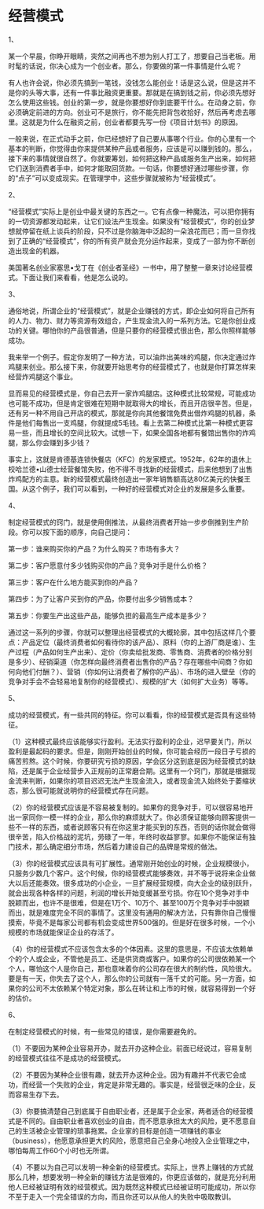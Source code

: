 # 经营模式

1、

某一个早晨，你睁开眼睛，突然之间再也不想为别人打工了，想要自己当老板。用时髦的话说，你决心成为一个创业者。那么，你要做的第一件事情是什么呢？

有人也许会说，你必须先搞到一笔钱，没钱怎么能创业！话是这么说，但是这并不是你的头等大事，还有一件事比融资更重要。那就是在搞到钱之前，你必须先想好怎么使用这些钱。创业的第一步，就是你要想好你到底要干什么。在动身之前，你必须确定前进的方向。创业可不是旅行，你不能先把背包收拾好，然后再考虑去哪里。这就是为什么在融资之前，创业者都要先写一份《项目计划书》的原因。

一般来说，在正式动手之前，你已经想好了自己要从事哪个行业。你的心里有一个基本的判断，你觉得由你来提供某种产品或者服务，应该是可以赚到钱的。那么，接下来的事情就很自然了。你就要筹划，如何把这种产品或服务生产出来，如何把它们送到消费者手中，如何才能取回货款。一句话，你要想好通过哪些步骤，你的“点子”可以变成现实。在管理学中，这些步骤就被称为“经营模式”。

2、

“经营模式”实际上是创业中最关键的东西之一。它有点像一种魔法，可以把你拥有的一切资源都发动起来，让它们设法产生现金。如果没有“经营模式”，你的创业梦想就停留在纸上谈兵的阶段，只不过是你脑海中泛起的一朵浪花而已；而一旦你找到了正确的“经营模式”，你的所有资产就会充分运作起来，变成了一部为你不断创造出现金的机器。

美国著名创业家塞思•戈丁在《创业者圣经》一书中，用了整整一章来讨论经营模式。下面让我们来看看，他是怎么说的。

3、

通俗地说，所谓企业的“经营模式”，就是企业赚钱的方式，即企业如何将自己所有的人力、物力、财力等资源有效组合，产生现金流入的一系列方法。它是你创业成功的关键。哪怕你的产品很普通，但是只要你的经营模式很出色，那么你照样能够成功。

我来举一个例子。假定你发明了一种方法，可以油炸出美味的鸡腿，你决定通过炸鸡腿来创业。那么接下来，你就要开始思考你的经营模式了，也就是你打算怎样来经营炸鸡腿这个事业。

显而易见的经营模式是，你自己去开一家炸鸡腿店。这种模式比较常规，可能成功也可能不成功，但是肯定很难在短期中就取得大的增长，而且开店很辛苦。但是，还有另一种不用自己开店的模式，那就是你向其他餐馆免费出借炸鸡腿的机器，条件是他们每售出一支鸡腿，你就提成5毛钱。看上去第二种模式比第一种模式更容易一些，而且增长的空间比较大。试想一下，如果全国各地都有餐馆出售你的炸鸡腿，那么你会赚到多少钱？

事实上，这就是肯德基连锁快餐店（KFC）的发家模式。1952年，62年的退休上校哈兰德•山德士经营餐馆失败，他不得不寻找新的经营模式，后来他想到了出售炸鸡配方的主意。新的经营模式最终创造出一家年销售额高达80亿美元的快餐王国。从这个例子，我们可以看到，一种好的经营模式对企业的发展是多么重要。

4、

制定经营模式的窍门，就是使用倒推法，从最终消费者开始一步步倒推到生产阶段。你可以按下面的顺序，向自己提问：

第一步：谁来购买你的产品？为什么购买？市场有多大？

第二步：客户愿意付多少钱购买你的产品？竞争对手是什么价格？

第三步：客户在什么地方能买到你的产品？

第四步：为了让客户买到你的产品，你要付出多少销售成本？

第五步：你要生产出这些产品，能够负担的最高生产成本是多少？

通过这一系列的步骤，你就可以整理出经营模式的大概轮廓，其中包括这样几个要点：产品定位（最终消费者如何看待你的该产品）、原料（你的上游厂商是谁）、生产过程（产品如何生产出来）、定价（你卖给批发商、零售商、消费者的价格分别是多少）、经销渠道（你怎样向最终消费者出售你的产品？存在哪些中间商？你如何向他们付酬？）、营销（你如何让消费者了解你的产品）、市场的进入壁垒（你的竞争对手会不会轻易地复制你的经营模式）、规模的扩大（如何扩大业务）等等。

5、

成功的经营模式，有一些共同的特征。你可以看看，你的经营模式是否具有这些特征。

（1）这种模式最终应该能够实行盈利。无法实行盈利的企业，迟早要关门，所以盈利是最起码的要求。但是，刚刚开始创业的时候，你可能会经历一段日子亏损的痛苦煎熬。这个时候，你要研究亏损的原因，学会区分这到底是因为经营模式的缺陷，还是属于企业经营步入正规前的正常磨合期。这里有一个窍门，那就是根据现金流来判断，如果你的项目迟迟无法产生现金流入，或者现金流入始终处于萎缩状态，那么很可能就说明你的经营模式存在问题。

（2）你的经营模式应该是不容易被复制的。如果你的竞争对手，可以很容易地开出一家同你一模一样的企业，那么你的麻烦就大了。你必须保证能够向顾客提供一些不一样的东西，或者说顾客只有在你这里才能买到的东西，否则的话你就会做得很辛苦，陷入价格战的泥坑，劳碌了一年，年终时收益寥寥。如果你不能保证有独门技术，那么确定细分市场，然后着力建设自己的品牌是常规的做法。

（3）你的经营模式应该具有可扩展性。通常刚开始创业的时候，企业规模很小，只服务少数几个客户。这个时候，你的经营模式能够奏效，并不等于说将来企业做大以后还能奏效。很多成功的小企业，一旦扩展经营规模，向大企业的级别跃升，就会出现各种各样的问题，利润的增长开始变缓甚至亏损。你在10个竞争对手中脱颖而出，也许不是很难，但是在1万个、10万个、甚至100万个竞争对手中脱颖而出，就是难度完全不同的事情了。这里没有通用的解决方法，只有靠你自己慢慢摸索，毕竟不是每家公司都有机会变成世界500强的。但是好在很多时候，一个小规模的市场就能保证企业的存活了。

（4）你的经营模式不应该包含太多的个体因素。这里的意思是，不应该太依赖单个的个人或企业，不管他是员工、还是供货商或客户。如果你的公司很依赖某一个个人，哪怕这个人是你自己，那也意味着你的公司存在很大的制约性，风险很大。要是有一天，你失去了这个人，那么你的公司就有一落千丈的可能。另一方面，如果你的公司不太依赖某个特定对象，那么在转让和上市的时候，就容易得到一个好的估价。

6、

在制定经营模式的时候，有一些常见的错误，是你需要避免的。

（1）不要因为某种企业容易开办，就去开办这种企业。前面已经说过，容易复制的经营模式往往不是成功的经营模式。

（2）不要因为某种企业很有趣，就去开办这种企业。因为有趣并不代表它会成功，而经营一个失败的企业，肯定是非常无趣的。事实是，经营很乏味的企业，反而容易生存下去。

（3）你要搞清楚自己到底属于自由职业者，还是属于企业家，两者适合的经营模式是不同的。自由职业者喜欢创业的自由，而不愿意承担太大的风险，更不愿意自己的生活被企业管理的琐事拖累。企业家的目标是创造一项赚钱的事业（business），他愿意承担更大的风险，愿意把自己全身心地投入企业管理之中，哪怕每周工作60个小时也无所谓。

（4）不要以为自己可以发明一种全新的经营模式。实际上，世界上赚钱的方式就那么几种，想要发明一种全新的赚钱方法是很难的，你更应该做的，就是充分利用他人已经被证明有效的经营模式。因为既然这种模式已经被证明可能成功，所以你不至于走入一个完全错误的方向，而且你还可以从他人的失败中吸取教训。

